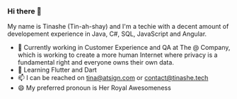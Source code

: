 ### Hi there 👋

My name is Tinashe (Tin-ah-shay) and I'm a techie with a decent amount of developement experience in Java, C#, SQL, JavaScript and Angular.

- 🔭 Currently working in Customer Experience and QA at The @ Company, which is working to create a more human Internet where privacy is a fundamental right and everyone owns their own data.
- 🌱 Learning Flutter and Dart
- 📫 I can be reached on tina@atsign.com or contact@tinashe.tech
- 😄 My preferred pronoun is Her Royal Awesomeness

